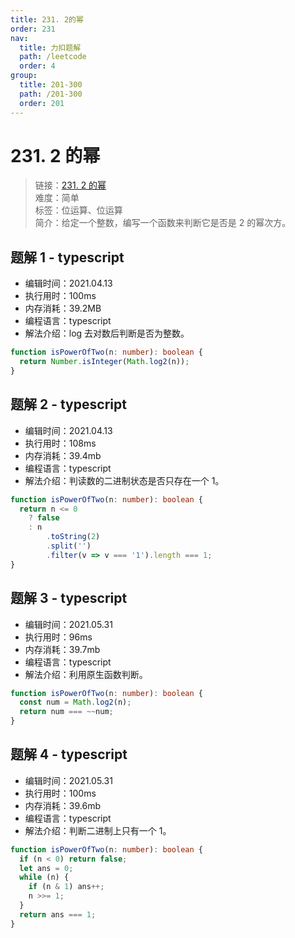 ```yaml
---
title: 231. 2的幂
order: 231
nav:
  title: 力扣题解
  path: /leetcode
  order: 4
group:
  title: 201-300
  path: /201-300
  order: 201
---
```


# 231. 2 的幂

> 链接：[231. 2 的幂](https://leetcode-cn.com/problems/power-of-two/)  
> 难度：简单  
> 标签：位运算、位运算  
> 简介：给定一个整数，编写一个函数来判断它是否是 2 的幂次方。

## 题解 1 - typescript

- 编辑时间：2021.04.13
- 执行用时：100ms
- 内存消耗：39.2MB
- 编程语言：typescript
- 解法介绍：log 去对数后判断是否为整数。

```typescript
function isPowerOfTwo(n: number): boolean {
  return Number.isInteger(Math.log2(n));
}
```

## 题解 2 - typescript

- 编辑时间：2021.04.13
- 执行用时：108ms
- 内存消耗：39.4mb
- 编程语言：typescript
- 解法介绍：判读数的二进制状态是否只存在一个 1。

```typescript
function isPowerOfTwo(n: number): boolean {
  return n <= 0
    ? false
    : n
        .toString(2)
        .split('')
        .filter(v => v === '1').length === 1;
}
```

## 题解 3 - typescript

- 编辑时间：2021.05.31
- 执行用时：96ms
- 内存消耗：39.7mb
- 编程语言：typescript
- 解法介绍：利用原生函数判断。

```typescript
function isPowerOfTwo(n: number): boolean {
  const num = Math.log2(n);
  return num === ~~num;
}
```

## 题解 4 - typescript

- 编辑时间：2021.05.31
- 执行用时：100ms
- 内存消耗：39.6mb
- 编程语言：typescript
- 解法介绍：判断二进制上只有一个 1。

```typescript
function isPowerOfTwo(n: number): boolean {
  if (n < 0) return false;
  let ans = 0;
  while (n) {
    if (n & 1) ans++;
    n >>= 1;
  }
  return ans === 1;
}
```
